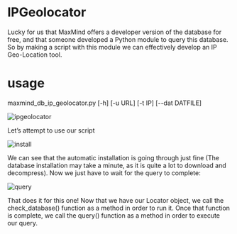 # IPGeolocator
Lucky for us that MaxMind offers a developer version of the database for free, and that someone developed a Python module to query this database. So by making a script with this module we can effectively develop an IP Geo-Location tool.

# usage
maxmind_db_ip_geolocator.py [-h] [-u URL] [-t IP] [--dat DATFILE]

![ipgeolocator](https://github.com/WarriorX55/IPGeolocator/assets/141424663/d40b3d0d-42c3-4bd6-b989-699d4b7eb7cf)

Let’s attempt to use our script

![install](https://github.com/WarriorX55/IPGeolocator/assets/141424663/d965978a-2213-480b-9d5a-75f7f0676397)

We can see that the automatic installation is going through just fine (The database installation may take a minute, as it is quite a lot to download and decompress). Now we just have to wait for the query to complete:

![query](https://github.com/WarriorX55/IPGeolocator/assets/141424663/f4ed520f-a119-470e-b1f6-16aa98eb105c)

That does it for this one!
Now that we have our Locator object, we call the check_database()
function as a method in order to run it. Once that function is complete, 
we call the query() function as a method in order to execute our query. 

